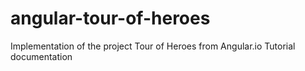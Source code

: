 # angular-tour-of-heroes
Implementation of the project Tour of Heroes from Angular.io Tutorial documentation
